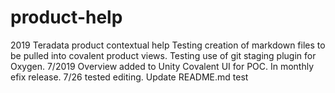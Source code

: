 # product-help
2019
Teradata product contextual help
Testing creation of markdown files to be pulled into covalent product views.
Testing use of git staging plugin for Oxygen.
7/2019 Overview added to Unity Covalent UI for POC. 
In monthly efix release. 
7/26 tested editing.
Update README.md
test
